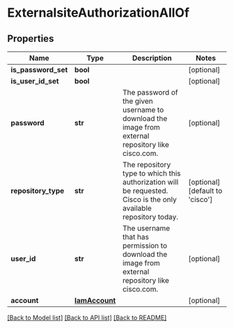 # ExternalsiteAuthorizationAllOf

## Properties
Name | Type | Description | Notes
------------ | ------------- | ------------- | -------------
**is_password_set** | **bool** |  | [optional] 
**is_user_id_set** | **bool** |  | [optional] 
**password** | **str** | The password of the given username to download the image from external repository like cisco.com.   | [optional] 
**repository_type** | **str** | The repository type to which this authorization will be requested. Cisco is the only available repository today.   | [optional] [default to 'cisco']
**user_id** | **str** | The username that has permission to download the image from external repository like cisco.com.    | [optional] 
**account** | [**IamAccount**](.md) |  | [optional] 

[[Back to Model list]](../README.md#documentation-for-models) [[Back to API list]](../README.md#documentation-for-api-endpoints) [[Back to README]](../README.md)


